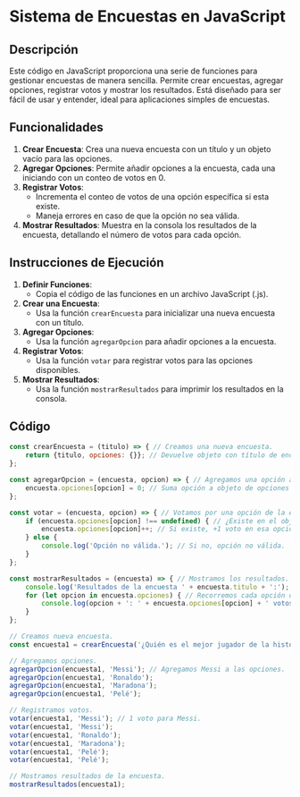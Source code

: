 # Sistema de Encuestas en JavaScript

## Descripción

Este código en JavaScript proporciona una serie de funciones para gestionar encuestas de manera sencilla. Permite crear encuestas, agregar opciones, registrar votos y mostrar los resultados. Está diseñado para ser fácil de usar y entender, ideal para aplicaciones simples de encuestas.

## Funcionalidades

1. **Crear Encuesta**: Crea una nueva encuesta con un título y un objeto vacío para las opciones.
2. **Agregar Opciones**: Permite añadir opciones a la encuesta, cada una iniciando con un conteo de votos en 0.
3. **Registrar Votos**:
   - Incrementa el conteo de votos de una opción específica si esta existe.
   - Maneja errores en caso de que la opción no sea válida.
4. **Mostrar Resultados**: Muestra en la consola los resultados de la encuesta, detallando el número de votos para cada opción.

## Instrucciones de Ejecución

1. **Definir Funciones**:
   - Copia el código de las funciones en un archivo JavaScript (.js).
2. **Crear una Encuesta**:
   - Usa la función `crearEncuesta` para inicializar una nueva encuesta con un título.
3. **Agregar Opciones**:
   - Usa la función `agregarOpcion` para añadir opciones a la encuesta.
4. **Registrar Votos**:
   - Usa la función `votar` para registrar votos para las opciones disponibles.
5. **Mostrar Resultados**:
   - Usa la función `mostrarResultados` para imprimir los resultados en la consola.

## Código

```javascript
const crearEncuesta = (titulo) => { // Creamos una nueva encuesta.
    return {titulo, opciones: {}}; // Devuelve objeto con título de encuesta y objeto vacío para las opciones.
};

const agregarOpcion = (encuesta, opcion) => { // Agregamos una opción a la encuesta.
    encuesta.opciones[opcion] = 0; // Suma opción a objeto de opciones con conteo de votos inicial en 0.
};

const votar = (encuesta, opcion) => { // Votamos por una opción de la encuesta.
    if (encuesta.opciones[opcion] !== undefined) { // ¿Existe en el objeto de opciones?
        encuesta.opciones[opcion]++; // Si existe, +1 voto en esa opción.
    } else {
        console.log('Opción no válida.'); // Si no, opción no válida.
    }
};

const mostrarResultados = (encuesta) => { // Mostramos los resultados.
    console.log('Resultados de la encuesta ' + encuesta.titulo + ':'); // Muestra título de la encuesta.
    for (let opcion in encuesta.opciones) { // Recorremos cada opción del objeto.
        console.log(opcion + ': ' + encuesta.opciones[opcion] + ' votos.'); // Mostramos nombre de la opción y votos respectivos.
    }
};

// Creamos nueva encuesta.
const encuesta1 = crearEncuesta('¿Quién es el mejor jugador de la historia?');

// Agregamos opciones.
agregarOpcion(encuesta1, 'Messi'); // Agregamos Messi a las opciones.
agregarOpcion(encuesta1, 'Ronaldo');
agregarOpcion(encuesta1, 'Maradona');
agregarOpcion(encuesta1, 'Pelé');

// Registramos votos.
votar(encuesta1, 'Messi'); // 1 voto para Messi.
votar(encuesta1, 'Messi'); 
votar(encuesta1, 'Ronaldo'); 
votar(encuesta1, 'Maradona'); 
votar(encuesta1, 'Pelé'); 
votar(encuesta1, 'Pelé'); 

// Mostramos resultados de la encuesta.
mostrarResultados(encuesta1);
